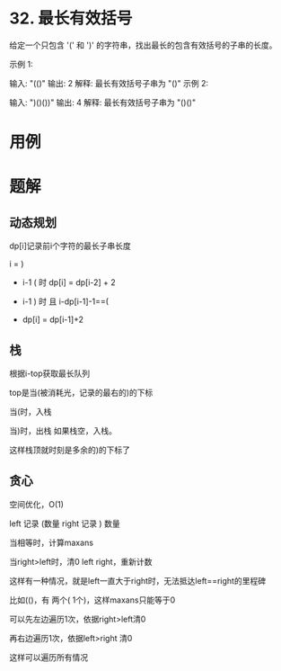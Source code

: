 # 32. 最长有效括号
给定一个只包含 '(' 和 ')' 的字符串，找出最长的包含有效括号的子串的长度。

示例 1:

输入: "(()"
输出: 2
解释: 最长有效括号子串为 "()"
示例 2:

输入: ")()())"
输出: 4
解释: 最长有效括号子串为 "()()"


# 用例



# 题解

## 动态规划
dp[i]记录前i个字符的最长子串长度

i = )
- i-1 ( 时
  dp[i] = dp[i-2] + 2

- i-1 ) 时 且 i-dp[i-1]-1==(
- dp[i] = dp[i-1]+2

## 栈

根据i-top获取最长队列

top是当(被消耗光，记录的最右的)的下标

当(时，入栈

当)时，出栈
如果栈空，入栈。

这样栈顶就时刻是多余的)的下标了



## 贪心

空间优化，O(1)

left 记录 (数量
right 记录 ) 数量

当相等时，计算maxans

当right>left时，清0 left right，重新计数

这样有一种情况，就是left一直大于right时，无法抵达left==right的里程碑

比如(()，有 两个( 1个)，这样maxans只能等于0

可以先左边遍历1次，依据right>left清0

再右边遍历1次，依据left>right 清0

这样可以遍历所有情况



